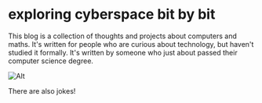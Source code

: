 # exploring cyberspace bit by bit

This blog is a collection of thoughts and projects about computers and maths. It's written for people who are curious about technology, but haven't studied it formally. It's written by someone who just about passed their computer science degree. 

![Alt](/pictures/hello_world_piet.png#center "hello world!")

There are also jokes!

### 


